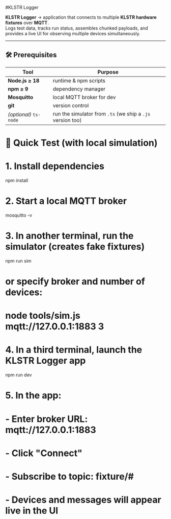#KLSTR Logger

**KLSTR Logger** -> application that connects to multiple **KLSTR hardware fixtures** over **MQTT**.  
Logs test data, tracks run status, assembles chunked payloads, and provides a live UI for observing multiple devices simultaneously.

---



## 🛠️ Prerequisites

| Tool | Purpose |
|------|----------|
| **Node.js ≥ 18** | runtime & npm scripts |
| **npm ≥ 9** | dependency manager |
| **Mosquitto** | local MQTT broker for dev |
| **git** | version control |
| *(optional)* `ts-node` | run the simulator from `.ts` (we ship a `.js` version too) |

# 🧪 Quick Test (with local simulation)

# 1. Install dependencies
npm install

# 2. Start a local MQTT broker
mosquitto -v

# 3. In another terminal, run the simulator (creates fake fixtures)
npm run sim
# or specify broker and number of devices:
# node tools/sim.js mqtt://127.0.0.1:1883 3

# 4. In a third terminal, launch the KLSTR Logger app
npm run dev

# 5. In the app:
#    - Enter broker URL: mqtt://127.0.0.1:1883
#    - Click "Connect"
#    - Subscribe to topic: fixture/#
#    - Devices and messages will appear live in the UI
